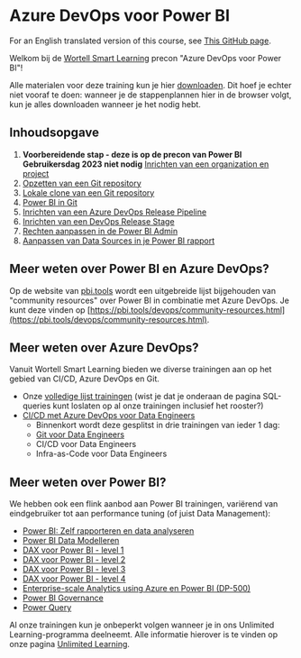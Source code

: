 # Azure DevOps voor Power BI

For an English translated version of this course, see [This GitHub page](https://github.com/wortell-smart-learning/azure-devops-powerbi/blob/english/index.md).

Welkom bij de [Wortell Smart Learning](https://www.wortell.nl/nl/smart-learning) precon "Azure DevOps voor Power BI"!

Alle materialen voor deze training kun je hier [downloaden](https://github.com/wortell-smart-learning/devopspowerbi/archive/refs/heads/master.zip).
Dit hoef je echter niet vooraf te doen: wanneer je de stappenplannen hier in de browser volgt, kun je alles downloaden wanneer je het nodig hebt.

## Inhoudsopgave

1. **Voorbereidende stap - deze is op de precon van Power BI Gebruikersdag 2023 niet nodig** [Inrichten van een organization en project](./01-inrichten-organization-project.md)
2. [Opzetten van een Git repository](./02-opzetten-git-repository.md)
3. [Lokale clone van een Git repository](./03-clone-van-git-repository-lokaal.md)
4. [Power BI in Git](./04-powerbi-in-git.md)
5. [Inrichten van een Azure DevOps Release Pipeline](./05-inrichten-azure-devops-release-pipeline.md)
6. [Inrichten van een DevOps Release Stage](./06-inrichten-devops-release-stage.md)
7. [Rechten aanpassen in de Power BI Admin](./07-rechten-aanpassen-powerbi-admin.md)
8. [Aanpassen van Data Sources in je Power BI rapport](./08-change-datasource.md)

## Meer weten over Power BI en Azure DevOps?

Op de website van [pbi.tools](https://pbi.tools) wordt een uitgebreide lijst bijgehouden van "community resources" over Power BI in combinatie met Azure DevOps.
Je kunt deze vinden op [https://pbi.tools/devops/community-resources.html](https://pbi.tools/devops/community-resources.html).

## Meer weten over Azure DevOps?

Vanuit Wortell Smart Learning bieden we diverse trainingen aan op het gebied van CI/CD, Azure DevOps en Git.

* Onze [volledige lijst trainingen](https://www.wortell.nl/nl/smart-learning) (wist je dat je onderaan de pagina SQL-queries kunt loslaten op al onze trainingen inclusief het rooster?)
* [CI/CD met Azure DevOps voor Data Engineers](https://www.wortell.nl/nl/smart-learning/cicd-met-azure-devops-voor-data-engineers)
  * Binnenkort wordt deze gesplitst in drie trainingen van ieder 1 dag:
  * [Git voor Data Engineers](https://www.wortell.nl/nl/smart-learning/git-voor-data-engineers)
  * CI/CD voor Data Engineers
  * Infra-as-Code voor Data Engineers

## Meer weten over Power BI?

We hebben ook een flink aanbod aan Power BI trainingen, variërend van eindgebruiker tot aan performance tuning (of juist Data Management):

* [Power BI: Zelf rapporteren en data analyseren](https://www.wortell.nl/nl/smart-learning/power-bi-zelf-rapporteren-en-data-analyseren)
* [Power BI Data Modelleren](https://www.wortell.nl/nl/smart-learning/power-bi-data-modelleren)
* [DAX voor Power BI - level 1](https://www.wortell.nl/nl/smart-learning/dax-voor-power-bi-level-1)
* [DAX voor Power BI - level 2](https://www.wortell.nl/nl/smart-learning/dax-voor-power-bi-level-2)
* [DAX voor Power BI - level 3](https://www.wortell.nl/nl/smart-learning/dax-voor-power-bi-level-3)
* [DAX voor Power BI - level 4](https://www.wortell.nl/nl/smart-learning/dax-voor-power-bi-level-4)
* [Enterprise-scale Analytics using Azure en Power BI (DP-500)](https://www.wortell.nl/nl/smart-learning/enterprise-scale-analytics-using-azure-and-power-bi-dp-500)
* [Power BI Governance](https://www.wortell.nl/nl/smart-learning/power-bi-governance)
* [Power Query](https://www.wortell.nl/nl/smart-learning/power-query)

Al onze trainingen kun je onbeperkt volgen wanneer je in ons Unlimited Learning-programma deelneemt. Alle informatie hierover is te vinden op onze pagina [Unlimited Learning](https://www.wortell.nl/nl/l/unlimited-learning).